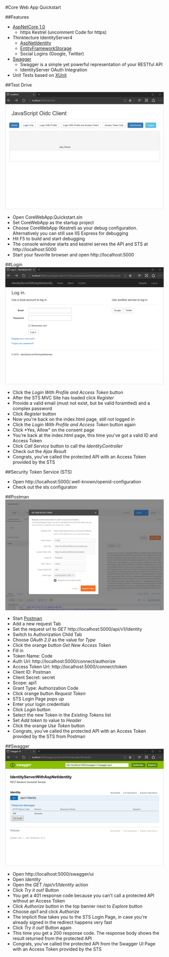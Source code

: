 #Core Web App Quickstart

##Features
- [AspNetCore 1.0](https://docs.asp.net/en/latest/)
    - https Kestrel (uncomment Code for https)
- Thinktecture IdentityServer4
    - [AspNetIdentity](https://github.com/IdentityServer/IdentityServer4.AspNetIdentity)
    - [EntityFrameworkStorage](https://github.com/IdentityServer/IdentityServer4.Samples/tree/dev/Quickstarts/8_EntityFrameworkStorage)
    - Social Logins (Google, Twitter)
- [Swagger](http://swagger.io/)
	- Swagger is a simple yet powerful representation of your RESTful API 
    - IdentityServer OAuth Integration
- Unit Tests based on [XUnit](https://xunit.github.io/docs/getting-started-dotnet-core.html)

##Test Drive

![Spa](https://github.com/ChrisRichner/CoreWebApp.Quickstart/blob/master/readme/spa.PNG?raw=true "Spa")

- Open CoreWebApp.Quickstart.sln
- Set CoreWebApp as the startup project
- Choose CoreWebApp (Kestrel) as your debug configuration. Alternatively you can still use IIS Express for debugging
- Hit F5 to build and start debugging
- The console window starts and kestrel serves the API and STS at http://localhost:5000
- Start your favorite browser and open http://localhost:5000

##Login
![Sts](https://github.com/ChrisRichner/CoreWebApp.Quickstart/blob/master/readme/STS.PNG?raw=true "Sts")
- Click the *Login With Profile and Access Token* button
- After the STS MVC Site has loaded click *Register*
- Provide a valid email (must not exist, but be valid foramtted) and a complex password
- Click *Register* button
- Now you're back on the index.html page, still not logged in
- Click the *Login With Profile and Access Token* button again
- Click *Yes, Allow" on the consent page
- You're back at the index.html page, this time you've got a valid ID and Access Token
- Click *Call Service* button to call the *IdentityController*
- Check out the *Ajax Result*
- Congrats, you've called the protected API with an Access Token provided by the STS

##Security Token Service (STS)
- Open http://localhost:5000/.well-known/openid-configuration
- Check out the sts configuraton

##Postman
![Postman](https://github.com/ChrisRichner/CoreWebApp.Quickstart/blob/master/readme/postman.PNG?raw=true "Postman")
- Start [Postman](https://www.getpostman.com/)
- Add a new request Tab
- Set the request url to *GET* http://localhost:5000/api/v1/Identity
- Switch to Authorization Child Tab
- Choose *OAuth 2.0* as the value for *Type*
- Click the orange button *Get New Access Token*
- Fill in 
 - Token Name: Code
 - Auth Url: http://localhost:5000/connect/authorize
 - Access Token Url: http://localhost:5000/connect/token
 - Client ID: Postman
 - Client Secret: secret
 - Scope: api1
 - Grant Type: Authorization Code
- Click orange button *Request Token*
- STS Login Page pops up
- Enter your login credentials
- Click *Login* button
- Select the new Token in the *Existing Tokens* list
- Set *Add token to* value to *Header*
- Click the orange *Use Token* button
- Congrats, you've called the protected API with an Access Token provided by the STS from Postman

##Swagger
![Swagger](https://github.com/ChrisRichner/CoreWebApp.Quickstart/blob/master/readme/swagger.PNG?raw=true "Swagger")
- Open http://localhost:5000/swagger/ui
- Open *Identity*
- Open the *GET /api/v1/Identity* action
- Click *Try it out!* Button
- You get a 401 response code because you can't call a protected API without an Access Token
- Click *Authorize* button in the top banner next to *Explore* button
- Choose *api1* and click *Authorize*
- The implicit flow takes you to the STS Login Page, in case you're already signed in the redirect happens very fast
- Click *Try it out!* Button again
- This time you get a 200 response code. The response body shows the result returned from the protected API 
- Congrats, you've called the protected API from the Swagger UI Page with an Access Token provided by the STS
